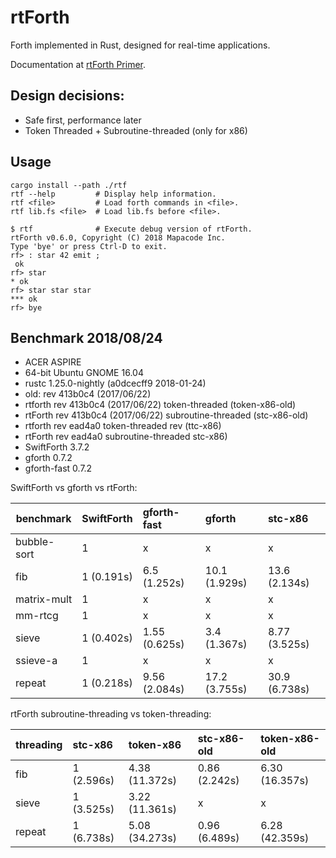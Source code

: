 # rtForth

Forth implemented in Rust, designed for real-time applications.

Documentation at [rtForth Primer](https://chengchangwu.github.io/rtforth/).

## Design decisions:

* Safe first, performance later
* Token Threaded + Subroutine-threaded (only for x86)

## Usage

```
cargo install --path ./rtf
rtf --help         # Display help information.
rtf <file>         # Load forth commands in <file>.
rtf lib.fs <file>  # Load lib.fs before <file>.
```

```
$ rtf              # Execute debug version of rtForth.
rtForth v0.6.0, Copyright (C) 2018 Mapacode Inc.
Type 'bye' or press Ctrl-D to exit.
rf> : star 42 emit ;
 ok
rf> star
* ok
rf> star star star
*** ok
rf> bye
```

## Benchmark 2018/08/24

* ACER ASPIRE
* 64-bit Ubuntu GNOME 16.04
* rustc 1.25.0-nightly (a0dcecff9 2018-01-24)
* old: rev 413b0c4 (2017/06/22)
* rtforth rev 413b0c4 (2017/06/22) token-threaded (token-x86-old)
* rtForth rev 413b0c4 (2017/06/22) subroutine-threaded (stc-x86-old)
* rtforth rev ead4a0 token-threaded rev (ttc-x86)
* rtForth rev ead4a0 subroutine-threaded stc-x86)
* SwiftForth 3.7.2
* gforth 0.7.2
* gforth-fast 0.7.2

SwiftForth vs gforth vs rtForth:

benchmark   | SwiftForth | gforth-fast   |  gforth       | stc-x86
------------|:-----------|:--------------|:--------------|:----------------
bubble-sort | 1          | x             | x             | x
fib         | 1 (0.191s) | 6.5 (1.252s)  | 10.1 (1.929s) | 13.6 (2.134s)
matrix-mult | 1          | x             | x             | x
mm-rtcg     | 1          | x             | x             | x
sieve       | 1 (0.402s) | 1.55 (0.625s) | 3.4 (1.367s)  | 8.77 (3.525s)
ssieve-a    | 1          | x             | x             | x
repeat      | 1 (0.218s) | 9.56 (2.084s) | 17.2 (3.755s) | 30.9 (6.738s)

rtForth subroutine-threading vs token-threading:

threading | stc-x86    | token-x86      | stc-x86-old   | token-x86-old
----------|:-----------|:---------------|:--------------|:--------------
fib       | 1 (2.596s) | 4.38 (11.372s) | 0.86 (2.242s) | 6.30 (16.357s)
sieve     | 1 (3.525s) | 3.22 (11.361s) | x             | x
repeat    | 1 (6.738s) | 5.08 (34.273s) | 0.96 (6.489s) | 6.28 (42.359s)
